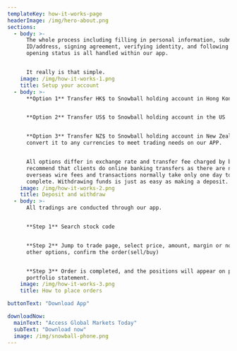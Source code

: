 ```yaml
---
templateKey: how-it-works-page
headerImage: /img/hero-about.png
sections:
  - body: >-
      The whole process including filling in personal information, submitting
      ID/address, signing agreement, verifying identity, and following account
      opening status is all handled within our app.


      It really is that simple.
    image: /img/how-it-works-1.png
    title: Setup your account
  - body: >-
      **Option 1** Transfer HK$ to Snowball holding account in Hong Kong 


      **Option 2** Transfer US$ to Snowball holding account in the US


      **Option 3** Transfer NZ$ to Snowball holding account in New Zealand and
      convert it to any currencies to meet trading needs on our APP.


      All options differ in exchange rate and transfer fee charged by banks. We
      recommend that clients do online banking transfers as there are no
      overseas wire fees and transactions normally take only one day to
      complete. Withdrawing funds is just as easy as making a deposit.
    image: /img/how-it-works-2.png
    title: Deposit and withdraw
  - body: >-
      All tradings are conducted through our app.


      **Step 1** Search stock code 


      **Step 2** Jump to trade page, select price, amount, margin or not and
      other options, confirm the order(sell/buy)


      **Step 3** Order is completed, and the positions will appear on personal
      portfolio statement.
    image: /img/how-it-works-3.png
    title: How to place orders

buttonText: "Download App"

downloadNow:
  mainText: "Access Global Markets Today"
  subText: "Download now"
  image: /img/snowball-phone.png
---
```


